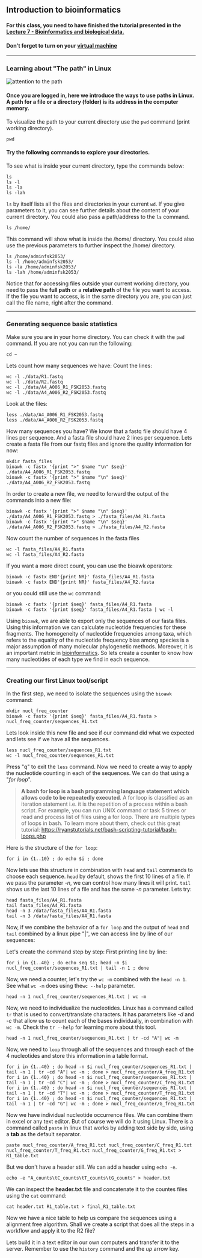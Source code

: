 
## Introduction to bioinformatics
#### For this class, you need to have finished the tutorial presented in the [Lecture 7 - Bioinformatics and biological data.](https://uit.instructure.com/courses/28991/modules/items/809233)
#### Don't forget to turn on your  [virtual machine](https://labs.azure.com/register/detno9f2n)

---
### Learning about "The path" in Linux

![attention to the path](https://shilrani.files.wordpress.com/2012/05/crazylittlething-tumblr-com.gif)

#### Once you are logged in, here we introduce the ways to use paths in Linux. A path for a file or a directory (folder) is its address in the computer memory.
To visualize the path to your current directory use the `pwd` command (print working directory).

```
pwd 
```
#### Try the following commands to explore your directories.
To see what is inside your current directory, type the commands below:
```
ls
ls -l
ls -la
ls -lah
```
`ls` by itself lists all the files and directories in your current `wd`. If you give parameters to it, you can see further details about the content of your current directory.
You could also pass a path/address to the `ls` command.
```
ls /home/
```
This command will show what is inside the /home/ directory. You could also use the previous parameters to further inspect the /home/ directory.

```
ls /home/adminfsk2053/
ls -l /home/adminfsk2053/
ls -la /home/adminfsk2053/
ls -lah /home/adminfsk2053/
```
Notice that for accessing files outside your current working directory, you need to pass the **full path** or a **relative path** of the file you want to access. If the file you want to access, is in the same directory you are, you can just call the file name, right after the command.

---
### Generating sequence basic statistics
Make sure you are in your home directory. You can check it with the `pwd` command.
If you are not you can run the following:
```
cd ~
```
Lets count how many sequences we have:
Count the lines:
```
wc -l ./data/R1.fastq
wc -l ./data/R2.fastq
wc -l ./data/A4_A006_R1_FSK2053.fastq
wc -l ./data/A4_A006_R2_FSK2053.fastq
```
Look at the files:
```
less ./data/A4_A006_R1_FSK2053.fastq
less ./data/A4_A006_R2_FSK2053.fastq
```
How many sequences you have?
We know that a fastq file should have 4 lines per sequence. And a fasta file should have 2 lines per sequence. 
Lets create a fasta file from our fastq files and ignore the quality information for now:
```
mkdir fasta_files
bioawk -c fastx '{print ">" $name "\n" $seq}' ./data/A4_A006_R1_FSK2053.fastq
bioawk -c fastx '{print ">" $name "\n" $seq}' ./data/A4_A006_R2_FSK2053.fastq
```
In order to create a new file, we need to forward the output of the commands into a new file:
```
bioawk -c fastx '{print ">" $name "\n" $seq}' ./data/A4_A006_R1_FSK2053.fastq > ./fasta_files/A4_R1.fasta
bioawk -c fastx '{print ">" $name "\n" $seq}' ./data/A4_A006_R2_FSK2053.fastq > ./fasta_files/A4_R2.fasta
```
Now count the number of sequences in the fasta files
```
wc -l fasta_files/A4_R1.fasta
wc -l fasta_files/A4_R2.fasta
```
If you want a more direct count, you can use the bioawk operators:
```
bioawk -c fastx END'{print NR}' fasta_files/A4_R1.fasta 
bioawk -c fastx END'{print NR}' fasta_files/A4_R2.fasta
```

or you could still use the `wc` command:
```
bioawk -c fastx '{print $seq}' fasta_files/A4_R1.fasta
bioawk -c fastx '{print $seq}' fasta_files/A4_R1.fasta | wc -l
```
Using `bioawk`, we are able to export only the sequences of our fasta files. Using this information we can calculate nucleotide frequencies for these fragments. The homogeneity of nucleotide frequencies among taxa, which refers to the equality of the nucleotide frequency bias among species is a major assumption of many molecular phylogenetic methods. Moreover, it is an important metric in [bioinformatics](https://bmcbioinformatics.biomedcentral.com/articles/10.1186/s12859-017-1766-x). So lets create a counter to know how many nucleotides of each type we find in each sequence.

---
### Creating our first Linux tool/script
In the first step, we need to isolate the sequences using the `bioawk` command:
```
mkdir nucl_freq_counter
bioawk -c fastx '{print $seq}' fasta_files/A4_R1.fasta > nucl_freq_counter/sequences_R1.txt
```
Lets look inside this new file and see if our command did what we expected and lets see if we have all the sequences.
```
less nucl_freq_counter/sequences_R1.txt
wc -l nucl_freq_counter/sequences_R1.txt
```
Press "q" to exit the `less` command.
Now we need to create a way to apply the nucleotide counting in each of the sequences.
We can do that using a "*for loop*". 
> **A bash for loop is a bash programming language statement which allows code to be repeatedly executed**. A for loop is classified as an iteration statement i.e. it is the repetition of a process within a bash script. For example, you can run UNIX command or task 5 times or read and process list of files using a for loop.
> There are multiple types of loops in bash. To learn more about them, check out this great tutorial:
https://ryanstutorials.net/bash-scripting-tutorial/bash-loops.php

Here is the structure of the `for loop`:
```
for i in {1..10} ; do echo $i ; done
```
Now lets use this structure in combination with `head` and `tail` commands to choose each sequence.
`head` by default, shows the first 10 lines of a file. If we pass the parameter *-n*, we can control how many lines it will print. `tail` shows us the last 10 lines of a file and has the same *-n*  parameter. Lets try:

```
head fasta_files/A4_R1.fasta
tail fasta_files/A4_R1.fasta
head -n 3 /data/fasta_files/A4_R1.fasta
tail -n 3 /data/fasta_files/A4_R1.fasta
```

Now, if we combine the behavior of a `for loop` and the output of `head` and `tail` combined by a linux pipe "|", we can access line by line of our sequences: 

Let's create the command step by step:
First printing line by line:
```
for i in {1..40} ; do echo seq $1; head -n $i nucl_freq_counter/sequences_R1.txt | tail -n 1 ; done
```
Now, we need a counter, let's try the `wc -m` combined with the `head -n 1`. See what `wc -m` does using the`wc --help` parameter.

```
head -n 1 nucl_freq_counter/sequences_R1.txt | wc -m
```
Now, we need to individualize the nucleotides. Linux has a command called `tr` that is used to convert/translate characters. It has parameters like *-d* and *-c* that allow us to count each of the bases individually, in combination with `wc -m`. Check the `tr --help` for learning more about this tool.
```
head -n 1 nucl_freq_counter/sequences_R1.txt | tr -cd "A"| wc -m 
```
Now, we need to `loop` through all of the sequences and through each of the 4 nucleotides and store this information in a table format.
```
for i in {1..40} ; do head -n $i nucl_freq_counter/sequences_R1.txt | tail -n 1 | tr -cd "A"| wc -m ; done > nucl_freq_counter/A_freq_R1.txt
for i in {1..40} ; do head -n $i nucl_freq_counter/sequences_R1.txt | tail -n 1 | tr -cd "C"| wc -m ; done > nucl_freq_counter/C_freq_R1.txt
for i in {1..40} ; do head -n $i nucl_freq_counter/sequences_R1.txt | tail -n 1 | tr -cd "T"| wc -m ; done > nucl_freq_counter/T_freq_R1.txt
for i in {1..40} ; do head -n $i nucl_freq_counter/sequences_R1.txt | tail -n 1 | tr -cd "G"| wc -m ; done > nucl_freq_counter/G_freq_R1.txt
```

Now we have individual nucleotide occurrence files. We can combine them in excel or any text editor. But of course we will do it using Linux.
There is a command called `paste` in linux that works by adding text side by side, using a **tab** as the default separator.

```
paste nucl_freq_counter/A_freq_R1.txt nucl_freq_counter/C_freq_R1.txt nucl_freq_counter/T_freq_R1.txt nucl_freq_counter/G_freq_R1.txt > R1_table.txt
```
But we don't have a header still. We can add a header using `echo -e`.
```
echo -e "A_counts\tC_counts\tT_counts\tG_counts" > header.txt
``` 

We can inspect the **header.txt** file and concatenate it to the countes files using the `cat` command:

```
cat header.txt R1_table.txt > final_R1_table.txt
```

Now we have a nice table to help us compare the sequences using a alignment free algorithm. Shall we create a script that does all the steps in a workflow and apply it to the R2 file?

Lets build it in a text editor in our own computers and transfer it to the server. Remember to use the `history` command and the *up* arrow key.
